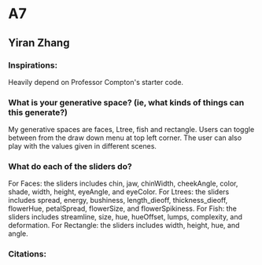 # A7
## Yiran Zhang

### Inspirations:
Heavily depend on Professor Compton's starter code.

### What is your generative space? (ie, what kinds of things can this generate?)

My generative spaces are faces, Ltree, fish and rectangle. Users can toggle between from the draw down menu at top left corner. The user can also play with the values given in different scenes.

### What do each of the sliders do?

For Faces: the sliders includes chin, jaw, chinWidth, cheekAngle, color, shade, width, height, eyeAngle, and eyeColor. 
For Ltrees: the sliders includes spread, energy, bushiness, length_dieoff, thickness_dieoff, flowerHue, petalSpread, flowerSize, and flowerSpikiness.
For Fish: the sliders includes streamline, size, hue, hueOffset, lumps, complexity, and deformation.
For Rectangle: the sliders includes width, height, hue, and angle.

### Citations:
